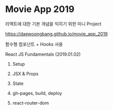 # Movie App 2019

리액트에 대한 기본 개념을 익히기 위한 미니 Project

https://daewoongbang.github.io/movie_app_2019

함수형 컴포넌트 + Hooks 사용

React JS Fundamentals (2019.01.02)

1. Setup

2. JSX & Props

3. State

4. gh-pages, build, deploy

5. react-router-dom
